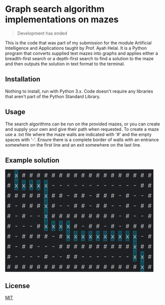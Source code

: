 # Graph search algorithm implementations on mazes

> Development has ended

This is the code that was part of my submission for the module Artificial Intelligence and Applications taught by Prof. Ayah Helal. It is a Python program that converts supplied text mazes into graphs and applies either a breadth-first search or a depth-first search to find a solution to the maze and then outputs the solution in text format to the terminal.

## Installation

Nothing to install, run with Python 3.x. Code doesn't require any libraries that aren't part of the Python Standard Library.

## Usage

The search algorithms can be run on the provided mazes, or you can create and supply your own and give their path when requested. To create a maze use a .txt file where the maze walls are indicated with '#' and the empty spaces with '-'. Ensure there is a complete border of walls with an entrance somewhere on the first line and an exit somewhere on the last line.

## Example solution

![Depth-first search for the Easy maze](img/maze_solved_example.PNG)

## License

[MIT](https://choosealicense.com/licenses/mit/)
